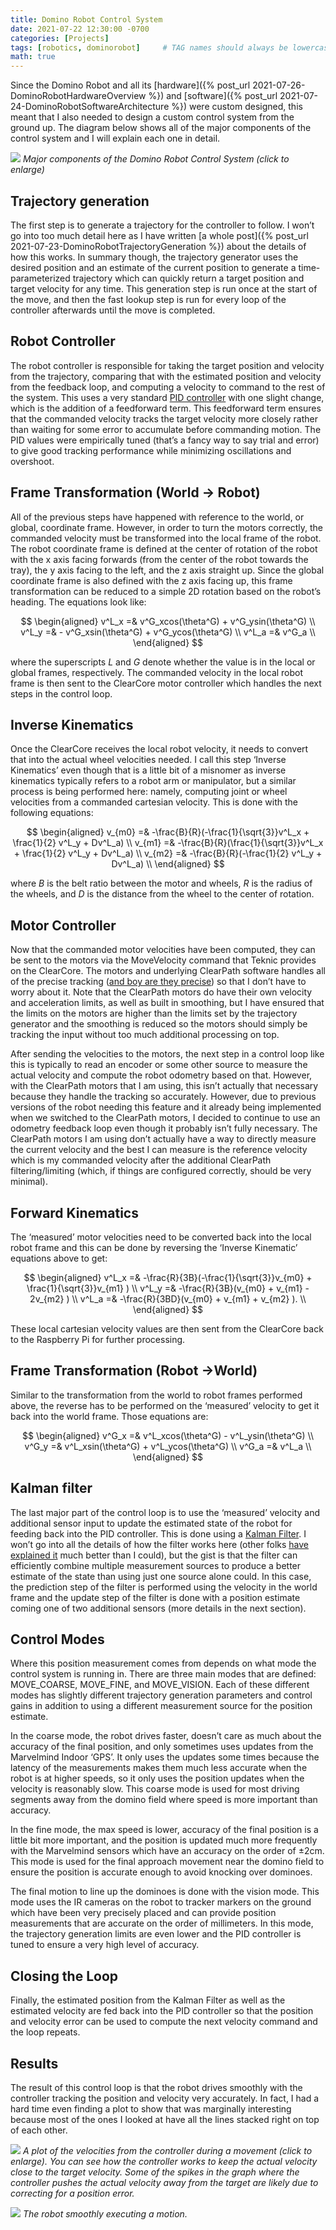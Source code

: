 ```yaml
---
title: Domino Robot Control System
date: 2021-07-22 12:30:00 -0700
categories: [Projects]
tags: [robotics, dominorobot]     # TAG names should always be lowercase
math: true
---
```


Since the Domino Robot and all its [hardware]({% post_url 2021-07-26-DominoRobotHardwareOverview %}) and [software]({% post_url 2021-07-24-DominoRobotSoftwareArchitecture %}) were custom designed, this meant that I also needed to design a custom control system from the ground up. The diagram below shows all of the major components of the control system and I will explain each one in detail.

![](/assets/DominoRobot/ControlSystem/DominoRobotControllerFlowchart.png)
_Major components of the Domino Robot Control System (click to enlarge)_

## Trajectory generation

The first step is to generate a trajectory for the controller to follow. I won’t go into too much detail here as I have written [a whole post]({% post_url 2021-07-23-DominoRobotTrajectoryGeneration %}) about the details of how this works. In summary though, the trajectory generator uses the desired position and an estimate of the current position to generate a time-parameterized trajectory which can quickly return a target position and target velocity for any time. This generation step is run once at the start of the move, and then the fast lookup step is run for every loop of the controller afterwards until the move is completed.

## Robot Controller

The robot controller is responsible for taking the target position and velocity from the trajectory, comparing that with the estimated position and velocity from the feedback loop, and computing a velocity to command to the rest of the system. This uses a very standard [PID controller](https://en.wikipedia.org/wiki/Proportional%E2%80%93integral%E2%80%93derivative_controller) with one slight change, which is the addition of a feedforward term. This feedforward term ensures that the commanded velocity tracks the target velocity more closely rather than waiting for some error to accumulate before commanding motion. The PID values were empirically tuned (that’s a fancy way to say trial and error) to give good tracking performance while minimizing oscillations and overshoot.

## Frame Transformation (World -> Robot)

All of the previous steps have happened with reference to the world, or global, coordinate frame. However, in order to turn the motors correctly, the commanded velocity must be transformed into the local frame of the robot. The robot coordinate frame is defined at the center of rotation of the robot with the x axis facing forwards (from the center of the robot towards the tray), the y axis facing to the left, and the z axis straight up. Since the global coordinate frame is also defined with the z axis facing up, this frame transformation can be reduced to a simple 2D rotation based on the robot’s heading. The equations look like:

$$
\begin{aligned}
v^L_x =& v^G_xcos(\theta^G) +  v^G_ysin(\theta^G) \\ 
v^L_y =& - v^G_xsin(\theta^G) +  v^G_ycos(\theta^G) \\ 
v^L_a =&  v^G_a \\
\end{aligned}
$$

where the superscripts $L$ and $G$ denote whether the value is in the local or global frames, respectively. The commanded velocity in the local robot frame is then sent to the ClearCore motor controller which handles the next steps in the control loop.

## Inverse Kinematics

Once the ClearCore receives the local robot velocity, it needs to convert that into the actual wheel velocities needed. I call this step ‘Inverse Kinematics’ even though that is a little bit of a misnomer as inverse kinematics typically refers to a robot arm or manipulator, but a similar process is being performed here: namely, computing joint or wheel velocities from a commanded cartesian velocity.  This is done with the following equations:

$$
\begin{aligned}
v_{m0} =& -\frac{B}{R}(-\frac{1}{\sqrt{3}}v^L_x + \frac{1}{2} v^L_y + Dv^L_a) \\
v_{m1} =& -\frac{B}{R}(\frac{1}{\sqrt{3}}v^L_x + \frac{1}{2} v^L_y + Dv^L_a) \\
v_{m2} =& -\frac{B}{R}(-\frac{1}{2} v^L_y + Dv^L_a) \\
\end{aligned}
$$

where $B$ is the belt ratio between the motor and wheels, $R$ is the radius of the wheels, and $D$ is the distance from the wheel to the center of rotation.

## Motor Controller

Now that the commanded motor velocities have been computed, they can be sent to the motors via the MoveVelocity command that Teknic provides on the ClearCore. The motors and underlying ClearPath software handles all of the precise tracking ([and boy are they precise](https://www.youtube.com/watch?v=_SYhCRwacDs)) so that I don’t have to worry about it. Note that the ClearPath motors do have their own velocity and acceleration limits, as well as built in smoothing, but I have ensured that the limits on the motors are higher than the limits set by the trajectory generator and the smoothing is reduced so the motors should simply be tracking the input without too much additional processing on top. 

After sending the velocities to the motors, the next step in a control loop like this is typically to read an encoder or some other source to measure the actual velocity and compute the robot odometry based on that. However, with the ClearPath motors that I am using, this isn’t actually that necessary because they handle the tracking so accurately. However, due to previous versions of the robot needing this feature and it already being implemented when we switched to the ClearPath motors, I decided to continue to use an odometry feedback loop even though it probably isn’t fully necessary. The ClearPath motors I am using don’t actually have a way to directly measure the current velocity and the best I can measure is the reference velocity which is my commanded velocity after the additional ClearPath filtering/limiting (which, if things are configured correctly, should be very minimal).

## Forward Kinematics

The ‘measured’ motor velocities need to be converted back into the local robot frame and this can be done by reversing the ‘Inverse Kinematic’ equations above to get:

$$
\begin{aligned}
v^L_x =& -\frac{R}{3B}(-\frac{1}{\sqrt{3}}v_{m0} + \frac{1}{\sqrt{3}}v_{m1} ) \\
v^L_y =& -\frac{R}{3B}(v_{m0} + v_{m1} - 2v_{m2} ) \\
v^L_a =& -\frac{R}{3BD}(v_{m0} + v_{m1} + v_{m2} ). \\
\end{aligned}
$$

These local cartesian velocity values are then sent from the ClearCore back to the Raspberry Pi for further processing.

## Frame Transformation (Robot ->World)

Similar to the transformation from the world to robot frames performed above, the reverse has to be performed on the ‘measured’ velocity to get it back into the world frame. Those equations are:

$$
\begin{aligned}
v^G_x =& v^L_xcos(\theta^G) -  v^L_ysin(\theta^G) \\
v^G_y =& v^L_xsin(\theta^G) +  v^L_ycos(\theta^G) \\
v^G_a =&  v^L_a \\
\end{aligned}
$$

## Kalman filter

The last major part of the control loop is to use the ‘measured’ velocity and additional sensor input to update the estimated state of the robot for feeding back into the PID controller. This is done using a [Kalman Filter](https://en.wikipedia.org/wiki/Kalman_filter).  I won’t go into all the details of how the filter works here (other folks [have explained it](https://www.bzarg.com/p/how-a-kalman-filter-works-in-pictures/) much better than I could), but the gist is that the filter can efficiently combine multiple measurement sources to produce a better estimate of the state than using just one source alone could. In this case, the prediction step of the filter is performed using the velocity in the world frame and the update step of the filter is done with a position estimate coming one of two additional sensors (more details in the next section).

## Control Modes

Where this position measurement comes from depends on what mode the control system is running in. There are three main modes that are defined: MOVE_COARSE, MOVE_FINE, and MOVE_VISION. Each of these different modes has slightly different trajectory generation parameters and control gains in addition to using a different measurement source for the position estimate. 

In the coarse mode, the robot drives faster, doesn’t care as much about the accuracy of the final position, and only sometimes uses updates from the Marvelmind Indoor ‘GPS’. It only uses the updates some times because the latency of the measurements makes them much less accurate when the robot is at higher speeds, so it only uses the position updates when the velocity is reasonably slow. This coarse mode is used for most driving segments away from the domino field where speed is more important than accuracy. 

In the fine mode, the max speed is lower, accuracy of the final position is a little bit more important, and the position is updated much more frequently with the Marvelmind sensors which have an accuracy on the order of $\pm 2$cm. This mode is used for the final approach movement near the domino field to ensure the position is accurate enough to avoid knocking over dominoes.

The final motion to line up the dominoes is done with the vision mode. This mode uses the IR cameras on the robot to tracker markers on the ground which have been very precisely placed and can provide position measurements that are accurate on the order of millimeters. In this mode, the trajectory generation limits are even lower and the PID controller is tuned to ensure a very high level of accuracy.

## Closing the Loop

Finally, the estimated position from the Kalman Filter as well as the estimated velocity are fed back into the PID controller so that the position and velocity error can be used to compute the next velocity command and the loop repeats.

## Results

The result of this control loop is that the robot drives smoothly with the controller tracking the position and velocity very accurately. In fact, I had a hard time even finding a plot to show that was marginally interesting because most of the ones I looked at have all the lines stacked right on top of each other.

![](/assets/DominoRobot/ControlSystem/DominoRobotControlPlot.webp)
_A plot of the velocities from the controller during a movement (click to enlarge). You can see how the controller works to keep the actual velocity close to the target velocity. Some of the spikes in the graph where the controller pushes the actual velocity away from the target are likely due to correcting for a position error._

![](/assets/DominoRobot/ControlSystem/PXL_20210706_175417565_small.gif)
_The robot smoothly executing a motion._